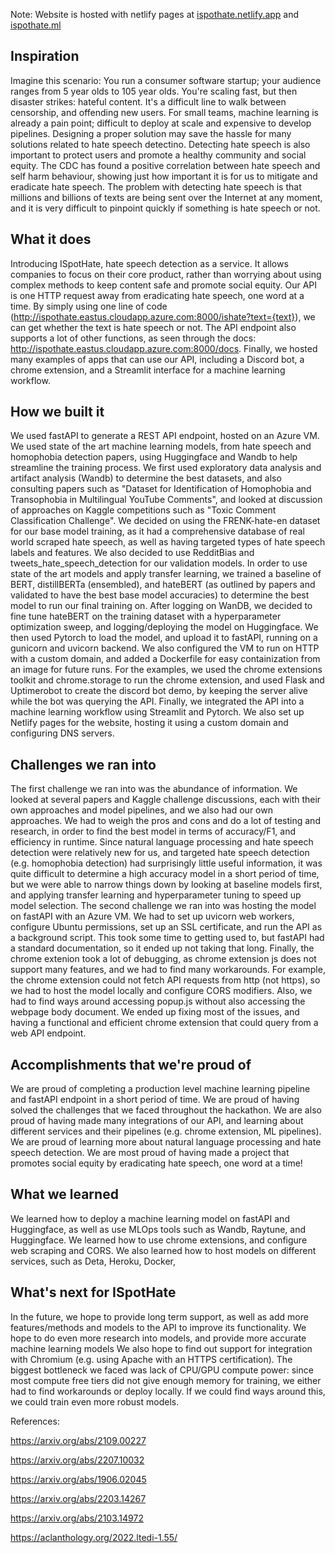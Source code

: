 Note: Website is hosted with netlify pages at [ispothate.netlify.app](https://ispothate.netlify.app/) and [ispothate.ml](https://ispothate.ml/)

## Inspiration
Imagine this scenario: You run a consumer software startup; your audience ranges from 5 year olds to 105 year olds. You're scaling fast, but then disaster strikes: hateful content. 
It's a difficult line to walk between censorship, and offending new users. 
For small teams, machine learning is already a pain point; difficult to deploy at scale and expensive to develop pipelines. Designing a proper solution may save the hassle for many solutions related to hate speech detectino. 
Detecting hate speech is also important to protect users and promote a healthy community and social equity. The CDC has found a positive correlation between hate speech and self harm behaviour, showing just how important it is for us to mitigate and eradicate hate speech. 
The problem with detecting hate speech is that millions and billions of texts are being sent over the Internet at any moment, and it is very difficult to pinpoint quickly if something is hate speech or not. 

## What it does
Introducing ISpotHate, hate speech detection as a service. It allows companies to focus on their core product, rather than worrying about using complex methods to keep content safe and promote social equity. Our API is one HTTP request away from eradicating hate speech, one word at a time. By simply using one line of code (http://ispothate.eastus.cloudapp.azure.com:8000/ishate?text={text}), we can get whether the text is hate speech or not. The API endpoint also supports a lot of other functions, as seen through the docs: http://ispothate.eastus.cloudapp.azure.com:8000/docs. Finally, we hosted many examples of apps that can use our API, including a Discord bot, a chrome extension, and a Streamlit interface for a machine learning workflow. 

## How we built it

We used fastAPI to generate a REST API endpoint, hosted on an Azure VM. We used state of the art machine learning models, from hate speech and homophobia detection papers, using Huggingface and Wandb to help streamline the training process. We first used exploratory data analysis and artifact analysis (Wandb) to determine the best datasets, and also consulting papers such as "Dataset for Identification of Homophobia and Transophobia in Multilingual YouTube Comments", and looked at discussion of approaches on Kaggle competitions such as "Toxic Comment Classification Challenge". We decided on using the FRENK-hate-en dataset for our base model training, as it had a comprehensive database of real world scraped hate speech, as well as having targeted types of hate speech labels and features. We also decided to use RedditBias and tweets_hate_speech_detection for our validation models. In order to use state of the art models and apply transfer learning, we trained a baseline of BERT, distillBERTa (ensembled), and hateBERT (as outlined by papers and validated to have the best base model accuracies) to determine the best model to run our final training on. After logging on WanDB, we decided to fine tune hateBERT on the training dataset with a hyperparameter optimization sweep, and logging/deploying the model on Huggingface. We then used Pytorch to load the model, and upload it to fastAPI, running on a gunicorn and uvicorn backend. We also configured the VM to run on HTTP with a custom domain, and added a Dockerfile for easy containization from an image for future runs. For the examples, we used the chrome extensions toolkit and chrome.storage to run the chrome extension, and used Flask and Uptimerobot to create the discord bot demo, by keeping the server alive while the bot was querying the API. Finally, we integrated the API into a machine learning workflow using Streamlit and Pytorch. We also set up Netlify pages for the website, hosting it using a custom domain and configuring DNS servers.

## Challenges we ran into

The first challenge we ran into was the abundance of information. We looked at several papers and Kaggle challenge discussions, each with their own approaches and model pipelines, and we also had our own approaches. We had to weigh the pros and cons and do a lot of testing and research, in order to find the best model in terms of accuracy/F1, and efficiency in runtime. Since natural language processing and hate speech detection were relatively new for us, and targeted hate speech detection (e.g. homophobia detection) had surprisingly little useful information, it was quite difficult to determine a high accuracy model in a short period of time, but we were able to narrow things down by looking at baseline models first, and applying transfer learning and hyperparameter tuning to speed up model selection. The second challenge we ran into was hosting the model on fastAPI with an Azure VM. We had to set up uvicorn web workers, configure Ubuntu permissions, set up an SSL certificate, and run the API as a background script. This took some time to getting used to, but fastAPI had a standard documentation, so it ended up not taking that long. Finally, the chrome extenion took a lot of debugging, as chrome extension js does not support many features, and we had to find many workarounds. For example, the chrome extension could not fetch API requests from http (not https), so we had to host the model locally and configure CORS modifiers. Also, we had to find ways around accessing popup.js without also accessing the webpage body document. We ended up fixing most of the issues, and having a functional and efficient chrome extension that could query from a web API endpoint. 

## Accomplishments that we're proud of

We are proud of completing a production level machine learning pipeline and fastAPI endpoint in a short period of time. We are proud of having solved the challenges that we faced throughout the hackathon. We are also proud of having made many integrations of our API, and learning about different services and their pipelines (e.g. chrome extension, ML pipelines). We are proud of learning more about natural language processing and hate speech detection. We are most proud of having made a project that promotes social equity by eradicating hate speech, one word at a time! 

## What we learned

We learned how to deploy a machine learning model on fastAPI and Huggingface, as well as use MLOps tools such as Wandb, Raytune, and Huggingface. We learned how to use chrome extensions, and configure web scraping and CORS. We also learned how to host models on different services, such as Deta, Heroku, Docker, 

## What's next for ISpotHate
In the future, we hope to provide long term support, as well as add more features/methods and models to the API to improve its functionality. We hope to do even more research into models, and provide more accurate machine learning models We also hope to find out support for integration with Chromium (e.g. using Apache with an HTTPS certification). The biggest bottleneck we faced was lack of CPU/GPU compute power: since most compute free tiers did not give enough memory for training, we either had to find workarounds or deploy locally. If we could find ways around this, we could train even more robust models. 

References: 

https://arxiv.org/abs/2109.00227

https://arxiv.org/abs/2207.10032

https://arxiv.org/abs/1906.02045 

https://arxiv.org/abs/2203.14267

https://arxiv.org/abs/2103.14972 

https://aclanthology.org/2022.ltedi-1.55/
